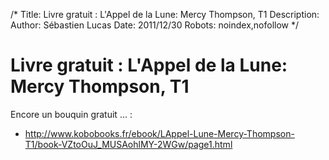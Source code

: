 /*
Title: Livre gratuit : L'Appel de la Lune: Mercy Thompson, T1
Description: 
Author: Sébastien Lucas
Date: 2011/12/30
Robots: noindex,nofollow
*/
# Livre gratuit : L'Appel de la Lune: Mercy Thompson, T1

Encore un bouquin gratuit ... : 

*	http://www.kobobooks.fr/ebook/LAppel-Lune-Mercy-Thompson-T1/book-VZtoOuJ_MUSAohlMY-2WGw/page1.html

